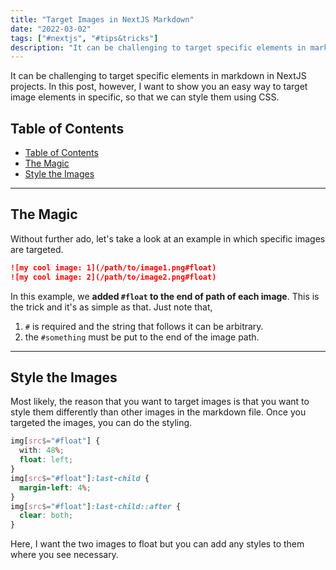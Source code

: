 ```yaml
---
title: "Target Images in NextJS Markdown"
date: "2022-03-02"
tags: ["#nextjs", "#tips&tricks"]
description: "It can be challenging to target specific elements in markdown in NextJS projects."
---
```


It can be challenging to target specific elements in markdown in NextJS projects. In this post, however, I want to show you an easy way to target image elements in specific, so that we can style them using CSS.

## Table of Contents

- [Table of Contents](#table-of-contents)
- [The Magic](#the-magic)
- [Style the Images](#style-the-images)

---

## The Magic

Without further ado, let's take a look at an example in which specific images are targeted.

```markdown
![my cool image: 1](/path/to/image1.png#float)
![my cool image: 2](/path/to/image2.png#float)
```

In this example, we **added `#float` to the end of path of each image**. This is the trick and it's as simple as that. Just note that,

1. `#` is required and the string that follows it can be arbitrary.
2. the `#something` must be put to the end of the image path.

---

## Style the Images

Most likely, the reason that you want to target images is that you want to style them differently than other images in the markdown file. Once you targeted the images, you can do the styling.

```CSS
img[src$="#float"] {
  with: 48%;
  float: left;
}
img[src$="#float"]:last-child {
  margin-left: 4%;
}
img[src$="#float"]:last-child::after {
  clear: both;
}
```

Here, I want the two images to float but you can add any styles to them where you see necessary.